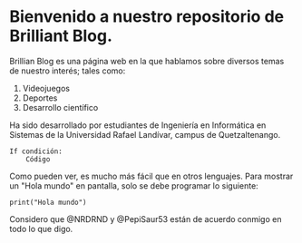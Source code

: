 
# Bienvenido a nuestro repositorio de Brilliant Blog.

Brillian Blog es una página web en la que hablamos sobre diversos temas de nuestro interés; tales como:

1. Videojuegos
2. Deportes
3. Desarrollo científico

Ha sido desarrollado por estudiantes de Ingeniería en Informática en Sistemas de la Universidad Rafael Landívar, campus de Quetzaltenango.

```
If condición:
    Código
```

Como pueden ver, es mucho más fácil que en otros lenguajes.
Para mostrar un "Hola mundo" en pantalla, solo se debe programar lo siguiente:

```
print("Hola mundo")
```

Considero que @NRDRND y @PepiSaur53 están de acuerdo conmigo en todo lo que digo.
